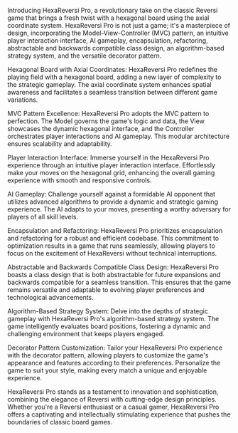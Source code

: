 Introducing HexaReversi Pro, a revolutionary take on the classic Reversi game that brings a fresh twist with a hexagonal board using the axial coordinate system. HexaReversi Pro is not just a game; it's a masterpiece of design, incorporating the Model-View-Controller (MVC) pattern, an intuitive player interaction interface, AI gameplay, encapsulation, refactoring, abstractable and backwards compatible class design, an algorithm-based strategy system, and the versatile decorator pattern.

Hexagonal Board with Axial Coordinates: HexaReversi Pro redefines the playing field with a hexagonal board, adding a new layer of complexity to the strategic gameplay. The axial coordinate system enhances spatial awareness and facilitates a seamless transition between different game variations.

MVC Pattern Excellence: HexaReversi Pro adopts the MVC pattern to perfection. The Model governs the game's logic and data, the View showcases the dynamic hexagonal interface, and the Controller orchestrates player interactions and AI gameplay. This modular architecture ensures scalability and adaptability.

Player Interaction Interface: Immerse yourself in the HexaReversi Pro experience through an intuitive player interaction interface. Effortlessly make your moves on the hexagonal grid, enhancing the overall gaming experience with smooth and responsive controls.

AI Gameplay: Challenge yourself against a formidable AI opponent that utilizes advanced algorithms to provide a dynamic and strategic gaming experience. The AI adapts to your moves, presenting a worthy adversary for players of all skill levels.

Encapsulation and Refactoring: HexaReversi Pro prioritizes encapsulation and refactoring for a robust and efficient codebase. This commitment to optimization results in a game that runs seamlessly, allowing players to focus on the excitement of HexaReversi without technical interruptions.

Abstractable and Backwards Compatible Class Design: HexaReversi Pro boasts a class design that is both abstractable for future expansions and backwards compatible for a seamless transition. This ensures that the game remains versatile and adaptable to evolving player preferences and technological advancements.

Algorithm-Based Strategy System: Delve into the depths of strategic gameplay with HexaReversi Pro's algorithm-based strategy system. The game intelligently evaluates board positions, fostering a dynamic and challenging environment that keeps players engaged.

Decorator Pattern Customization: Tailor your HexaReversi Pro experience with the decorator pattern, allowing players to customize the game's appearance and features according to their preferences. Personalize the game to suit your style, making every match a unique and enjoyable experience.

HexaReversi Pro stands as a testament to innovation and sophistication, combining the elegance of Reversi with cutting-edge design principles. Whether you're a Reversi enthusiast or a casual gamer, HexaReversi Pro offers a captivating and intellectually stimulating experience that pushes the boundaries of classic board games.

